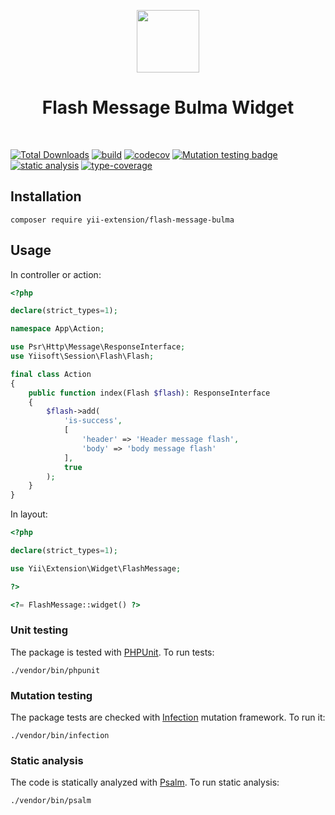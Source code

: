 <p align="center">
    <a href="https://github.com/yii-extension" target="_blank">
        <img src="https://lh3.googleusercontent.com/ehSTPnXqrkk0M3U-UPCjC0fty9K6lgykK2WOUA2nUHp8gIkRjeTN8z8SABlkvcvR-9PIrboxIvPGujPgWebLQeHHgX7yLUoxFSduiZrTog6WoZLiAvqcTR1QTPVRmns2tYjACpp7EQ=w2400" height="100px">
    </a>
    <h1 align="center">Flash Message Bulma Widget</h1>
    <br>
</p>

[![Total Downloads](https://poser.pugx.org/yii-extension/flash-message-bulma/downloads.png)](https://packagist.org/packages/yii-extension/flash-message-bulma)
[![build](https://github.com/yii-extension/flash-message-bulma/workflows/build/badge.svg?branch=main)](https://github.com/yii-extension/flash-message-bulma/actions)
[![codecov](https://codecov.io/gh/yii-extension/flash-message-bulma/branch/main/graph/badge.svg?token=KB6T5KMGED)](https://codecov.io/gh/yii-extension/flash-message-bulma)
[![Mutation testing badge](https://img.shields.io/endpoint?style=flat&url=https%3A%2F%2Fbadge-api.stryker-mutator.io%2Fgithub.com%2Fyii-extension%2Fflash-message-bulma%2Fmain)](https://dashboard.stryker-mutator.io/reports/github.com/yii-extension/flash-message-bulma/main)
[![static analysis](https://github.com/yii-extension/flash-message-bulma/workflows/static%20analysis/badge.svg)](https://github.com/yii-extension/flash-message-bulma/actions?query=workflow%3A%22static+analysis%22)
[![type-coverage](https://shepherd.dev/github/yii-extension/flash-message-bulma/coverage.svg)](https://shepherd.dev/github/yii-extension/flash-message-bulma)


## Installation

```shell
composer require yii-extension/flash-message-bulma
```

## Usage

In controller or action:

```php
<?php

declare(strict_types=1);

namespace App\Action;

use Psr\Http\Message\ResponseInterface;
use Yiisoft\Session\Flash\Flash;

final class Action
{
    public function index(Flash $flash): ResponseInterface
    {
        $flash->add(
            'is-success',
            [
                'header' => 'Header message flash',
                'body' => 'body message flash'
            ],
            true
        );
    }
}
```

In layout:

```php
<?php

declare(strict_types=1);

use Yii\Extension\Widget\FlashMessage;

?>

<?= FlashMessage::widget() ?>
```

### Unit testing

The package is tested with [PHPUnit](https://phpunit.de/). To run tests:

```shell
./vendor/bin/phpunit
```

### Mutation testing

The package tests are checked with [Infection](https://infection.github.io/) mutation framework. To run it:

```shell
./vendor/bin/infection
```

### Static analysis

The code is statically analyzed with [Psalm](https://psalm.dev/). To run static analysis:

```shell
./vendor/bin/psalm
```
